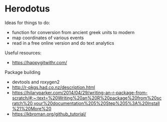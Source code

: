 # Herodotus

Ideas for things to do:
- function for conversion from ancient greek units to modern
- map coordinates of various events
- read in a free online version and do text analytics

Useful resources:
- https://happygitwithr.com/

Package building
- devtools and roxygen2
- http://r-pkgs.had.co.nz/description.html
- https://hilaryparker.com/2014/04/29/writing-an-r-package-from-scratch/#:~:text=%20Writing%20an%20R%20package%20from%20scratch%20,your%20documentation%205%20Step%205%3A%20Install%21%20More%20
- https://kbroman.org/github_tutorial/
